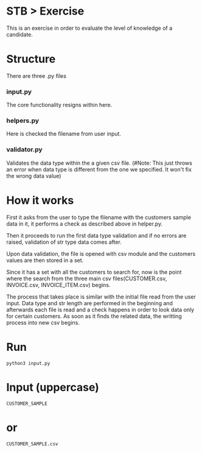 # STB > Exercise

This is an exercise in order to evaluate the level of knowledge of a candidate.

# Structure

There are three .py files

### input.py

The core functionality resigns within here.

### helpers.py

Here is checked the filename from user input.

### validator.py

Validates the data type within the a given csv file. 
(#Note: This just throws an error when data type is different from the one we specified.
It won't fix the wrong data value)

# How it works

First it asks from the user to type the filename with the customers sample data in it,
it performs a check as described above in helper.py.

Then it proceeds to run the first data type validation and if no errors are raised, 
validation of str type data comes after.

Upon data validation, the file is opened with csv module and the customers values are 
then stored in a set.

Since it has a set with all the customers to search for, now is the point where the search
from the three main csv files(CUSTOMER.csv, INVOICE.csv, INVOICE_ITEM.csv) begins.

The process that takes place is similar with the initial file read from the user input.
Data type and str length are performed in the beginning and afterwards each file is read
and a check happens in order to look data only for certain customers. As soon as it finds the 
related data, the writting process into new csv begins.


# Run
```
python3 input.py
```
# Input (uppercase)
```
CUSTOMER_SAMPLE
```
# or
```
CUSTOMER_SAMPLE.csv
```
